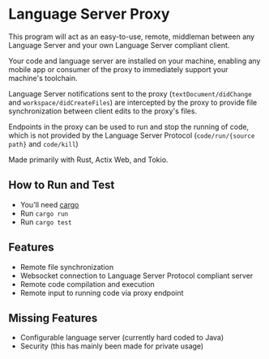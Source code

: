 # Language Server Proxy

This program will act as an easy-to-use, remote, middleman between any Language Server and your own Language Server compliant client.

Your code and language server are installed on your machine, enabling any mobile app or consumer of the proxy to immediately support your machine's toolchain.

Language Server notifications sent to the proxy (`textDocument/didChange` and `workspace/didCreateFiles`) are intercepted by the proxy to provide file synchronization between client edits to the proxy's files.

Endpoints in the proxy can be used to run and stop the running of code, which is not provided by the Language Server Protocol (`code/run/{source path}` and `code/kill`)

Made primarily with Rust, Actix Web, and Tokio.

## How to Run and Test

- You'll need [cargo](https://crates.io/)
- Run `cargo run`
- Run `cargo test`

## Features

- Remote file synchronization
- Websocket connection to Language Server Protocol compliant server
- Remote code compilation and execution
- Remote input to running code via proxy endpoint

## Missing Features

- Configurable language server (currently hard coded to Java)
- Security (this has mainly been made for private usage)
